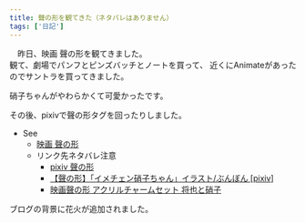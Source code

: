 ```yaml
---
title: 聲の形を観てきた（ネタバレはありません）
tags: ['日記']
---
```

　昨日、映画 聲の形を観てきました。  
観て、劇場でパンフとピンズバッチとノートを買って、
近くにAnimateがあったのでサントラを買ってきました。

硝子ちゃんがやわらかくて可愛かったです。

その後、pixivで聲の形タグを回ったりしました。

+ See
    - [映画 聲の形](http://koenokatachi-movie.com/)
    + リンク先ネタバレ注意
        - [pixiv 聲の形](http://www.pixiv.net/tags.php?tag=%E8%81%B2%E3%81%AE%E5%BD%A2)
        - [【聲の形】「イメチェン硝子ちゃん」イラスト/ぶんぼん [pixiv]](http://www.pixiv.net/member_illust.php?mode=medium&illust_id=59138621)
        - [映画聲の形 アクリルチャームセット 将也と硝子](http://kyoanishop.com/shopdetail/000000000972/ct1/page1/order/)

ブログの背景に花火が追加されました。
